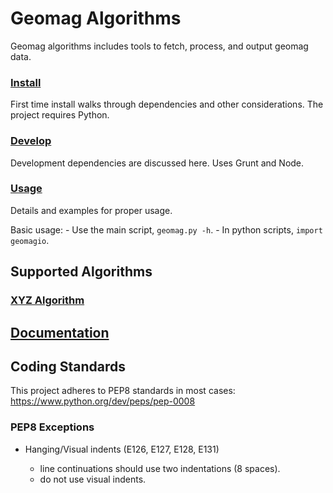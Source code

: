 Geomag Algorithms
=================

Geomag algorithms includes tools to fetch, process, and output geomag data.

### [Install](readme_dependency_install.md) ###
First time install walks through dependencies and other considerations.
The project requires Python.

### [Develop](readme_develop_install.md) ###
Development dependencies are discussed here.
Uses Grunt and Node.

### [Usage](readme_usage.md) ###
Details and examples for proper usage.

Basic usage:
    - Use the main script, `geomag.py -h`.
    - In python scripts, `import geomagio`.

Supported Algorithms
--------------------

### [XYZ Algorithm](./docs/XYZ_usage.md) ###


[Documentation](./docs/README.md)
-------


Coding Standards
----------------

This project adheres to PEP8 standards in most cases:
    https://www.python.org/dev/peps/pep-0008

### PEP8 Exceptions ###

- Hanging/Visual indents (E126, E127, E128, E131)

    - line continuations should use two indentations (8 spaces).
    - do not use visual indents.

